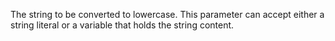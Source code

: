 The string to be converted to lowercase. This parameter can accept either a string literal or a variable that holds the string content.